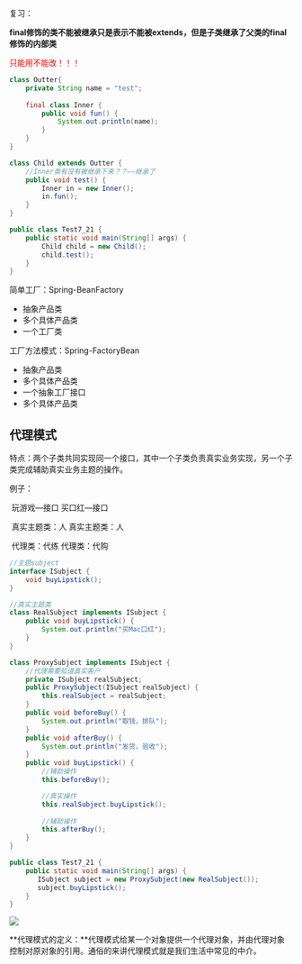 复习：

**final修饰的类不能被继承只是表示不能被extends，但是子类继承了父类的final修饰的内部类**

<font color="red">只能用不能改！！！</font>

```java
class Outter{
    private String name = "test";
    
    final class Inner {
        public void fun() {
            System.out.println(name);
        }
    }
}

class Child extends Outter {
    //Inner类有没有被继承下来？？——继承了
    public void test() {
        Inner in = new Inner();
        in.fun();
    }
}

public class Test7_21 {
    public static void main(String[] args) {
        Child child = new Child();
        child.test();
    }
}
```

简单工厂：Spring-BeanFactory

- 抽象产品类
- 多个具体产品类
- 一个工厂类



工厂方法模式：Spring-FactoryBean

- 抽象产品类
- 多个具体产品类
- 一个抽象工厂接口
- 多个具体产品类

## 代理模式

特点：两个子类共同实现同一个接口，其中一个子类负责真实业务实现，另一个子类完成辅助真实业务主题的操作。

例子：

​	玩游戏—接口														买口红—接口

​	真实主题类：人													真实主题类：人

​	代理类：代练														代理类：代购

```java
//主题subject
interface ISubject {
    void buyLipstick();
}

//真实主题类
class RealSubject implements ISubject {
    public void buyLipstick() {
        System.out.println("买Mac口红");
    }
}

class ProxySubject implements ISubject {
    //代理需要知道真实客户
    private ISubject realSubject;
    public ProxySubject(ISubject realSubject) {
        this.realSubject = realSubject;
    }
    public void beforeBuy() {
        System.out.println("取钱，排队");
    }
    public void afterBuy() {
        System.out.println("发货，验收");
    }
    public void buyLipstick() {
        //辅助操作
        this.beforeBuy();

        //真实操作
        this.realSubject.buyLipstick();
        
        //辅助操作
        this.afterBuy();
    }
}

public class Test7_21 {
    public static void main(String[] args) {
       ISubject subject = new ProxySubject(new RealSubject());
       subject.buyLipstick();
    }
}
```

![](D:\笔记\Java4录屏笔记\图\代理模式类图.png)

 **代理模式的定义：**代理模式给某一个对象提供一个代理对象，并由代理对象控制对原对象的引用。通俗的来讲代理模式就是我们生活中常见的中介。